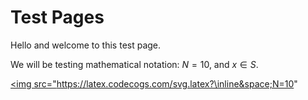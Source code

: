 # Test Pages

Hello and welcome to this test page.

We will be testing mathematical notation:
$`N=10`$, and $`x \in S`$.

<a href="https://www.codecogs.com/eqnedit.php?latex=\inline&space;N=10" target="_blank"><img src="https://latex.codecogs.com/svg.latex?\inline&space;N=10" 
